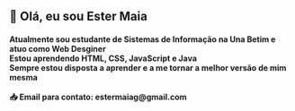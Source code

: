 <h2>👋 Olá, eu sou Ester Maia</h2>
<h4>Atualmente sou estudante de Sistemas de Informação na Una Betim e atuo como Web Desginer<br>Estou aprendendo HTML, CSS, JavaScript e Java<br>Sempre estou disposta a aprender e a me tornar a melhor versão de mim mesma<br><br>📥 Email para contato: estermaiag@gmail.com</h4>
